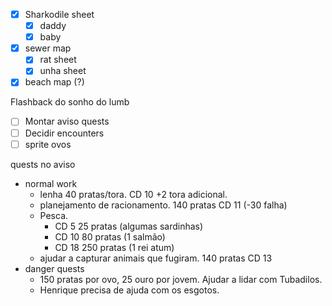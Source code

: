 - [x] Sharkodile sheet
	- [x] daddy
	- [x] baby
- [x] sewer map
	- [x] rat sheet
	- [x] unha sheet
- [x] beach map (?)

Flashback do sonho do lumb

- [ ] Montar aviso quests
- [ ] Decidir encounters
- [ ] sprite ovos

quests no aviso
- normal work
	- lenha 40 pratas/tora. CD 10 +2 tora adicional.
	- planejamento de racionamento. 140 pratas CD 11 (-30 falha)
	- Pesca. 
		- CD 5 25 pratas (algumas sardinhas)
		- CD 10 80 pratas (1 salmão)
		- CD 18 250 pratas (1 rei atum)
	- ajudar a capturar animais que fugiram. 140 pratas CD 13
- danger quests
	- 150 pratas por ovo, 25 ouro por jovem. Ajudar a lidar com Tubadilos.
	- Henrique precisa de ajuda com os esgotos.
